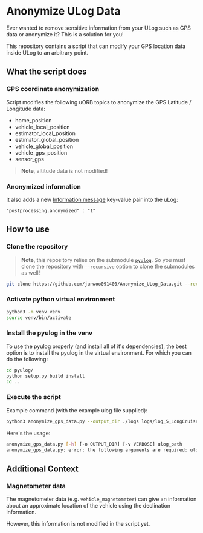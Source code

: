 # Anonymize ULog Data
Ever wanted to remove sensitive information from your ULog such as GPS data or anonymize it? This is a solution for you!

This repository contains a script that can modify your GPS location data inside ULog to an arbitrary point.

## What the script does
### GPS coordinate anonymization
Script modifies the following uORB topics to anonymize the GPS Latitude / Longitude data:

* home_position
* vehicle_local_position
* estimator_local_position
* estimator_global_position
* vehicle_global_position
* vehicle_gps_position
* sensor_gps

> **Note**, altitude data is not modified!

### Anonymized information
It also adds a new [Information message](https://docs.px4.io/main/en/dev_log/ulog_file_format.html#i-information-message) key-value pair into the uLog:

`"postprocessing.anonymized" : "1"`

## How to use
### Clone the repository
> **Note**, this repository relies on the submodule [`pyulog`](https://github.com/PX4/pyulog). So you must clone the repository with `--recursive` option to clone the submodules as well!

```bash
git clone https://github.com/junwoo091400/Anonymize_ULog_Data.git --recursive
```

### Activate python virtual environment
```bash
python3 -m venv venv
source venv/bin/activate
```

### Install the pyulog in the venv
To use the pyulog properly (and install all of it's dependencies), the best option is to install the pyulog in the virtual environment. For which you can do the following:

```bash
cd pyulog/
python setup.py build install
cd ..
```

### Execute the script
Example command (with the example ulog file supplied):

```bash
python3 anonymize_gps_data.py --output_dir ./logs logs/log_5_LongCruise_And_TwoRescues_19-53_17_29_18.ulg
```

Here's the usage:
```bash
anonymize_gps_data.py [-h] [-o OUTPUT_DIR] [-v VERBOSE] ulog_path
anonymize_gps_data.py: error: the following arguments are required: ulog_path
```

## Additional Context
### Magnetometer data
The magnetometer data (e.g. `vehicle_magnetometer`) can give an information about an approximate location of the vehicle using the declination information.

However, this information is not modified in the script yet.